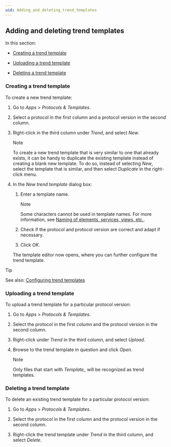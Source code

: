 ```yaml
---
uid: Adding_and_deleting_trend_templates
---
```


## Adding and deleting trend templates

In this section:

- [Creating a trend template](#creating-a-trend-template)

- [Uploading a trend template](#uploading-a-trend-template)

- [Deleting a trend template](#deleting-a-trend-template)

### Creating a trend template

To create a new trend template:

1. Go to *Apps* > *Protocols & Templates*.

2. Select a protocol in the first column and a protocol version in the second column.

3. Right-click in the third column under *Trend*, and select *New*.

    > [!NOTE]
    > To create a new trend template that is very similar to one that already exists, it can be handy to duplicate the existing template instead of creating a blank new template. To do so, instead of selecting *New*, select the template that is similar, and then select *Duplicate* in the right-click menu.

4. In the *New trend template* dialog box:

    1. Enter a template name.

        > [!NOTE]
        > Some characters cannot be used in template names. For more information, see [Naming of elements, services, views, etc.](xref:NamingConventions#naming-of-elements-services-views-etc).

    2. Check if the protocol and protocol version are correct and adapt if necessary.

    3. Click *OK*.

    The template editor now opens, where you can further configure the trend template.

> [!TIP]
> See also:
> [Configuring trend templates](Configuring_trend_templates.md)

### Uploading a trend template

To upload a trend template for a particular protocol version:

1. Go to *Apps* > *Protocols & Templates*.

2. Select the protocol in the first column and the protocol version in the second column.

3. Right-click under *Trend* in the third column, and select *Upload*.

4. Browse to the trend template in question and click *Open*.

    > [!NOTE]
    > Only files that start with *Template\_* will be recognized as trend templates.

### Deleting a trend template

To delete an existing trend template for a particular protocol version:

1. Go to *Apps* > *Protocols & Templates*.

2. Select the protocol in the first column and the protocol version in the second column.

3. Right-click the trend template under *Trend* in the third column, and select *Delete*.
